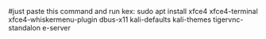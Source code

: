 #just paste this command and run kex:
sudo apt install xfce4 xfce4-terminal xfce4-whiskermenu-plugin dbus-x11 kali-defaults kali-themes tigervnc-standalon
e-server
